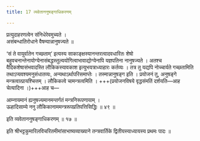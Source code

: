 ```yaml
---
title: 17 व्यवेताननुषङ्गाधिकरणम्

---
```


प्रत्युदाहरणत्वेन संनिधेरेवमुच्यते ।  
असंबन्धातिरोधाने वैषम्यान्नानुषज्यते ॥  


‘सं ते वायुर्वातेन गच्छताम्’ इत्यस्य साकाङ्क्षस्यानन्तरत्वादवधारितः शेषो बहुवचनान्तेनायोग्येनासंबद्धस्तुल्ययोगित्वाभावाद्योग्येनापि यज्ञपतिना नानुषज्यते । अतश्च वैदिकशेषासंभवादस्ति लौकिकस्यावकाश इत्युभयत्राध्याहारः कर्तव्यः । तत्र तु यद्यपि नोच्चार्यते गच्छतामिति तथाऽप्यवश्यमनुसंधातव्यः, अन्यथाऽर्थापरिसमाप्तेः । तस्मान्नानुषङ्ग इति । प्रयोजनं तु, अनुषङ्गे मन्त्रत्वात्प्रायश्चित्तम् । लौकिकत्वे चामन्त्रत्वमिति । +++(प्रयोजनविषये वृद्धसंमतिं दर्शयति—आह चेत्यादिना ।)+++आह च—

आम्नायमानं ह्यनुषज्यमानमन्तर्गतं मन्त्रनिरूपणायाम् ।  
ऊहादिसाम्ये ननु लौकिकानाममन्त्ररूपप्रतिपत्तिसिद्धिः ॥ ४९ ॥  


इति व्यवेताननुषङ्गाधिकरणम् ॥ १७ ॥

इति श्रीभट्टकुमारिलविचरितमीमांसाभाष्यव्याख्याने तन्त्रवार्तिके द्वितीयस्याध्यायस्य प्रथमः पादः ॥
